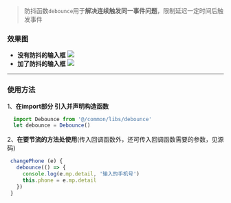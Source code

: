 > 防抖函数`debounce`用于**解决连续触发同一事件问题**，限制延迟一定时间后触发事件

### 效果图
- **没有防抖的输入框**
![](https://luojinan.github.io//post-images/1565834657948.gif)
- **加了防抖的输入框**
![](https://luojinan.github.io//post-images/1565834660305.gif)

---
### 使用方法
1、**在import部分 引入并声明构造函数**
```js
  import Debounce from '@/common/libs/debounce'
  let debounce = Debounce()
```
 2、**在要节流的方法处使用**(传入回调函数外，还可传入回调函数需要的参数，见源码)
 ```js
  changePhone (e) {
    debounce(() => {
      console.log(e.mp.detail, '输入的手机号')
      this.phone = e.mp.detail
    })
  }
 ```
